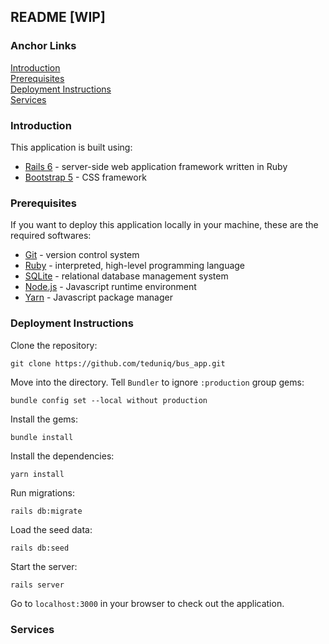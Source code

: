 ## README [WIP]

### Anchor Links
[Introduction](#introduction)\
[Prerequisites](#prerequisites)\
[Deployment Instructions](#deployment-instructions)\
[Services](#services)

### Introduction
This application is built using:
* [Rails 6](https://rubyonrails.org/) - server-side web application framework written in Ruby
* [Bootstrap 5](https://getbootstrap.com/) - CSS framework
### Prerequisites
If you want to deploy this application locally in your machine, these are the required softwares:
* [Git](https://git-scm.com/) - version control system
* [Ruby](https://www.ruby-lang.org/en/) - interpreted, high-level programming language
* [SQLite](https://www.sqlite.org/) - relational database management system
* [Node.js](https://nodejs.org/) - Javascript runtime environment
* [Yarn](https://classic.yarnpkg.com/en/) - Javascript package manager
### Deployment Instructions
Clone the repository:
```
git clone https://github.com/teduniq/bus_app.git
``` 
Move into the directory. Tell `Bundler` to ignore `:production` group gems:
```
bundle config set --local without production
```
Install the gems:
```
bundle install
```
Install the dependencies:
```
yarn install
```
Run migrations:
```
rails db:migrate
```
Load the seed data:
```
rails db:seed
```
Start the server:
```
rails server
```
Go to `localhost:3000` in your browser to check out the application.
### Services
 